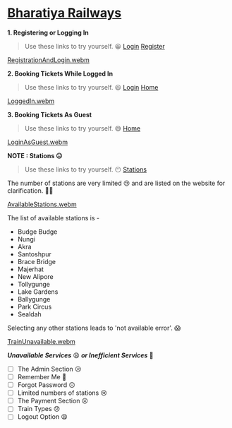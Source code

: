# [Bharatiya Railways](https://bharatiyarailways.000webhostapp.com/)

**1. Registering or Logging In**
> Use these links to try yourself. :grinning:
[Login](https://bharatiyarailways.000webhostapp.com/login.php)
[Register](https://bharatiyarailways.000webhostapp.com/register.php)

[RegistrationAndLogin.webm](https://github.com/Soumyodeep-Das/TicketBooking/assets/125487104/ff475e2c-e28b-44cc-8aa4-2953c5e54ab0)

**2. Booking Tickets While Logged In**
> Use these links to try yourself. :smiley:
> [Login](https://bharatiyarailways.000webhostapp.com/login.php)
> [Home](https://bharatiyarailways.000webhostapp.com/index.html)

[LoggedIn.webm](https://github.com/Soumyodeep-Das/TicketBooking/assets/125487104/44b4bbac-2eda-4df3-8578-65f9ccb29311)

**3. Booking Tickets As Guest**
> Use these links to try yourself. :sweat_smile:
> [Home](https://bharatiyarailways.000webhostapp.com/index.html)

[LoginAsGuest.webm](https://github.com/Soumyodeep-Das/TicketBooking/assets/125487104/18188b2a-dba3-41b1-b01a-2b4d8f5f3ebb)

**NOTE : Stations :neutral_face:**
> Use these links to try yourself. :no_mouth:
> [Stations](https://bharatiyarailways.000webhostapp.com/station.php)


The number of stations are very limited :cry: and are listed on the website for clarification. :face_in_clouds:

[AvailableStations.webm](https://github.com/Soumyodeep-Das/TicketBooking/assets/125487104/97b9dfe9-4c06-42aa-9524-dea8946eb01d)

The list of available stations is -

- Budge Budge
- Nungi
- Akra
- Santoshpur
- Brace Bridge
- Majerhat
- New Alipore
- Tollygunge
- Lake Gardens
- Ballygunge
- Park Circus
- Sealdah

Selecting any other stations leads to 'not available error'. :scream:

[TrainUnavailable.webm](https://github.com/Soumyodeep-Das/TicketBooking/assets/125487104/74632f2f-3852-44fc-816a-e0b18f0f4bd7)




***Unavailable Services*** :weary: ***or
Inefficient Services*** :slightly_frowning_face:

- [ ] The Admin Section :disappointed_relieved:
- [ ] Remember Me :pleading_face:
- [ ] Forgot Password :frowning_face:
- [ ] Limited numbers of stations :cry:
- [ ] The Payment Section :persevere:
- [ ] Train Types :disappointed:
- [ ] Logout Option :tired_face:
